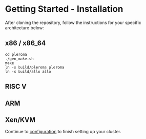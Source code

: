 # Getting Started - Installation

After cloning the repository, follow the instructions for your specific architecture below:

## x86 / x86_64

```
cd pleroma
./gen_make.sh
make
ln -s build/pleroma pleroma
ln -s build/allo allo
```

## RISC V

## ARM

## Xen/KVM

Continue to [configuration](./configuration.md) to finish setting up your cluster.
